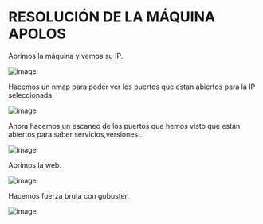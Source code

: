 # RESOLUCIÓN DE LA MÁQUINA APOLOS

Abrimos la máquina y vemos su IP.

![image](https://github.com/user-attachments/assets/842a5eb8-1f1a-460b-b214-2436f138f683)

Hacemos un nmap para poder ver los puertos que estan abiertos para la IP seleccionada.

![image](https://github.com/user-attachments/assets/6e545db5-9883-49ba-a34b-f97743b2c047)

Ahora hacemos un escaneo de los puertos que hemos visto que estan abiertos para saber servicios,versiones...

![image](https://github.com/user-attachments/assets/99801049-d076-4d27-9cb2-b28a4ccfe0fe)

Abrimos la web.

![image](https://github.com/user-attachments/assets/fe56a949-59f6-4a3d-820b-e0ba9675ec9a)

Hacemos fuerza bruta con gobuster.

![image](https://github.com/user-attachments/assets/2508308c-0437-456a-828d-0bc3aefde979)


